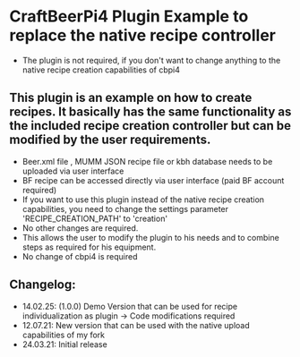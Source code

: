 # CraftBeerPi4 Plugin Example to replace the native recipe controller 

- The plugin is not required, if you don't want to change anything to the native recipe creation capabilities of cbpi4

## This plugin is an example on how to create recipes. It basically has the same functionality as the included recipe creation controller but can be modified by the user requirements.

- Beer.xml file , MUMM JSON recipe file or kbh database needs to be uploaded via user interface
- BF recipe can be accessed directly via user interface (paid BF account required)
- If you want to use this plugin instead of the native recipe creation capabilities, you need to change the settings parameter 'RECIPE_CREATION_PATH' to 'creation'
- No other changes are required.
- This allows the user to modify the plugin to his needs and to combine steps as required for his equipment. 
- No change of cbpi4 is required


## Changelog:

- 14.02.25: (1.0.0) Demo Version that can be used for recipe individualization as plugin -> Code modifications required
- 12.07.21: New version that can be used with the native upload capabilities of my fork
- 24.03.21:	Initial release
